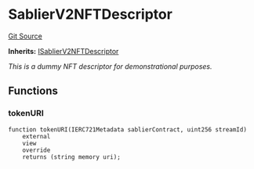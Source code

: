 # SablierV2NFTDescriptor

[Git Source](https://github.com/sablierhq/v2-core/blob/8bfc7785e498ccde9a6d39ad2fc8998d9077f979/docs/contracts/v2/reference/core)

**Inherits:**
[ISablierV2NFTDescriptor](/docs/contracts/v2/reference/core/interfaces/interface.ISablierV2NFTDescriptor.md)

_This is a dummy NFT descriptor for demonstrational purposes._

## Functions

### tokenURI

```solidity
function tokenURI(IERC721Metadata sablierContract, uint256 streamId)
    external
    view
    override
    returns (string memory uri);
```
